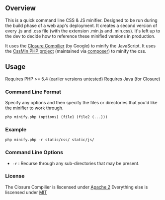 ## Overview
This is a quick command line CSS & JS minifier. Designed to be run during the build phase of a web app's deployment. It creates a second version of every .js and .css file (with the extension .min.js and .min.css). It's left up to the dev to decide how to reference these minified versions in production.

It uses the [Closure Compilier](https://developers.google.com/closure/compiler/) (by Google) to minify the JavaScript. It uses the [CssMin PHP project](https://code.google.com/p/cssmin/) (maintained via [composer](http://getcomposer.org/)) to minify the css.

## Usage
Requires PHP >= 5.4 (earlier versions untested)
Requires Java (for Closure)

### Command Line Format
Specify any options and then specify the files or directories that you'd like the minifier to work through.

`php minify.php (options) (file1 (file2 (...)))`

### Example
`php minify.php -r static/css/ static/js/`

### Command Line Options
- `-r` : Recurse through any sub-directories that may be present.

### License

The Closure Compilier is liscensed under [Apache 2](http://www.apache.org/licenses/LICENSE-2.0)
Everything else is liscensed under [MIT](http://opensource.org/licenses/MIT)
